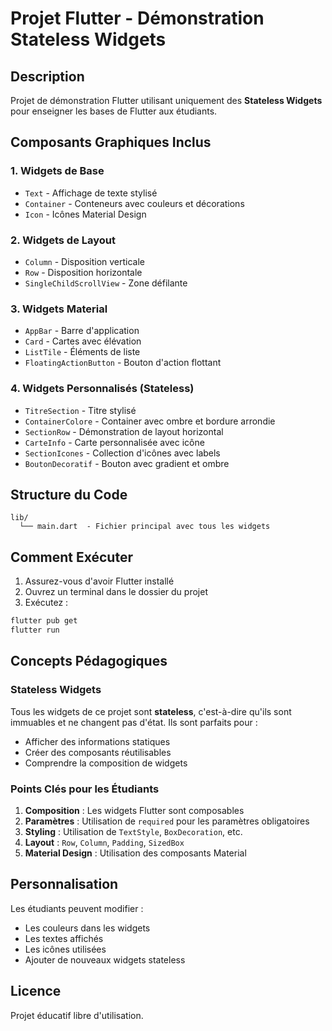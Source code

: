 # Projet Flutter - Démonstration Stateless Widgets

## Description
Projet de démonstration Flutter utilisant uniquement des **Stateless Widgets** pour enseigner les bases de Flutter aux étudiants.

## Composants Graphiques Inclus

### 1. **Widgets de Base**
- `Text` - Affichage de texte stylisé
- `Container` - Conteneurs avec couleurs et décorations
- `Icon` - Icônes Material Design

### 2. **Widgets de Layout**
- `Column` - Disposition verticale
- `Row` - Disposition horizontale
- `SingleChildScrollView` - Zone défilante

### 3. **Widgets Material**
- `AppBar` - Barre d'application
- `Card` - Cartes avec élévation
- `ListTile` - Éléments de liste
- `FloatingActionButton` - Bouton d'action flottant

### 4. **Widgets Personnalisés (Stateless)**
- `TitreSection` - Titre stylisé
- `ContainerColore` - Container avec ombre et bordure arrondie
- `SectionRow` - Démonstration de layout horizontal
- `CarteInfo` - Carte personnalisée avec icône
- `SectionIcones` - Collection d'icônes avec labels
- `BoutonDecoratif` - Bouton avec gradient et ombre

## Structure du Code

```
lib/
  └── main.dart  - Fichier principal avec tous les widgets
```

## Comment Exécuter

1. Assurez-vous d'avoir Flutter installé
2. Ouvrez un terminal dans le dossier du projet
3. Exécutez :
```bash
flutter pub get
flutter run
```

## Concepts Pédagogiques

### Stateless Widgets
Tous les widgets de ce projet sont **stateless**, c'est-à-dire qu'ils sont immuables et ne changent pas d'état. Ils sont parfaits pour :
- Afficher des informations statiques
- Créer des composants réutilisables
- Comprendre la composition de widgets

### Points Clés pour les Étudiants
1. **Composition** : Les widgets Flutter sont composables
2. **Paramètres** : Utilisation de `required` pour les paramètres obligatoires
3. **Styling** : Utilisation de `TextStyle`, `BoxDecoration`, etc.
4. **Layout** : `Row`, `Column`, `Padding`, `SizedBox`
5. **Material Design** : Utilisation des composants Material

## Personnalisation

Les étudiants peuvent modifier :
- Les couleurs dans les widgets
- Les textes affichés
- Les icônes utilisées
- Ajouter de nouveaux widgets stateless

## Licence

Projet éducatif libre d'utilisation.

